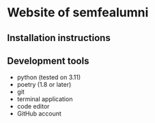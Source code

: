 # Website of semfealumni
## Installation instructions

## Development tools
- python (tested on 3.11)
- poetry (1.8 or later)
- git
- terminal application
- code editor
- GitHub account